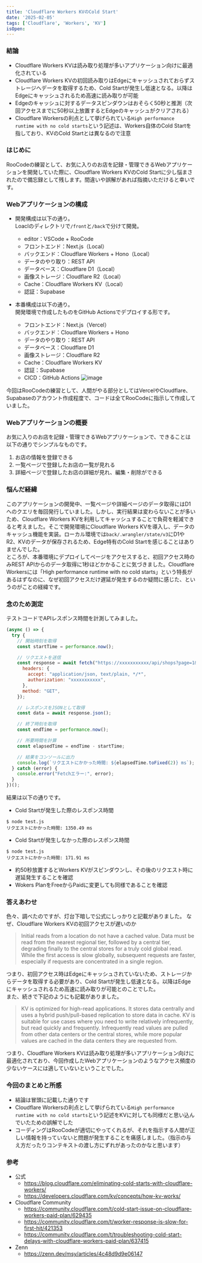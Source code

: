 ```yaml
---
title: 'Cloudflare Workers KVのCold Start'
date: '2025-02-05'
tags: ['Cloudflare', 'Workers', 'KV']
isOpen: 
---
```

### 結論
* Cloudflare Workers KVは読み取り処理が多いアプリケーション向けに最適化されている
* Cloudflare Workers KVの初回読み取りはEdgeにキャッシュされておらずストレージへデータを取得するため、Cold Startが発生し低速となる。以降はEdgeにキャッシュされるため高速に読み取りが可能
* Edgeのキャッシュに対するデータスピンダウンはおそらく50秒と推測（次回アクセスまでに50秒以上放置するとEdgeのキャッシュがクリアされる）
* Cloudflare Workersの利点として挙げられている`High performance runtime with no cold starts`という記述は、Workers自体のCold Startを指しており、KVのCold Startとは異なるので注意

### はじめに
RooCodeの練習として、お気に入りのお店を記録・管理できるWebアプリケーションを開発していた際に、Cloudflare Workers KVのCold Startに少し悩まされたので備忘録として残します。間違いや誤解があれば指摘いただけると幸いです。

### Webアプリケーションの構成
* 開発構成は以下の通り。   
    Loaclのディレクトリで`/front`と`/back`で分けて開発。
    - editor：VSCode + RooCode
    - フロントエンド：Next.js（Local）
    - バックエンド：Cloudflare Workers + Hono（Local）
    - データのやり取り：REST API
    - データベース：Cloudflare D1（Local）
    - 画像ストレージ：Cloudflare R2（Local）
    - Cache：Cloudflare Workers KV（Local）
    - 認証：Supabase

* 本番構成は以下の通り。   
    開発環境で作成したものをGitHub Actionsでデプロイする形です。
    - フロントエンド：Next.js（Vercel）
    - バックエンド：Cloudflare Workers + Hono
    - データのやり取り：REST API
    - データベース：Cloudflare D1
    - 画像ストレージ：Cloudflare R2
    - Cache：Cloudflare Workers KV
    - 認証：Supabase
    - CICD：GitHub Actions
![image](../posts/u.drawio.png)

今回はRooCodeの練習として、人間がやる部分としてはVercelやCloudflare、Supabaseのアカウント作成程度で、コードは全てRooCodeに指示して作成していました。

### Webアプリケーションの概要
お気に入りのお店を記録・管理できるWebアプリケーションで、できることは以下の通りでシンプルなものです。
1. お店の情報を登録できる
2. 一覧ページで登録したお店の一覧が見れる
3. 詳細ページで登録したお店の詳細が見れ、編集・削除ができる

### 悩んだ経緯
このアプリケーションの開発中、一覧ページや詳細ページのデータ取得にはD1へのクエリを毎回発行していました。しかし、実行結果は変わらないことが多いため、Cloudflare Workers KVを利用してキャッシュすることで負荷を軽減できると考えました。そこで開発環境にCloudflare Workers KVを導入し、データのキャッシュ機能を実装。ローカル環境では`back/.wrangler/state/v3`にD1やR2、KVのデータが保存されるため、Edge特有のCold Startを感じることはありませんでした。   
ところが、本番環境にデプロイしてページをアクセスすると、初回アクセス時のみREST APIからのデータ取得に1秒ほどかかることに気づきました。Cloudflare Workersには「High performance runtime with no cold starts」という特長があるはずなのに、なぜ初回アクセスだけ遅延が発生するのか疑問に感じた、というのがことの経緯です。

### 念のため測定
テストコードでAPIレスポンス時間を計測してみました。
```test.js
(async () => {
  try {
    // 開始時刻を取得
    const startTime = performance.now();

    // リクエストを送信
    const response = await fetch("https://xxxxxxxxxxx/api/shops?page=1&perPage=12", {
      headers: {
        accept: "application/json, text/plain, */*",
        authorization: "xxxxxxxxxxx",
      },
      method: "GET",
    });

    // レスポンスをJSONとして取得
    const data = await response.json();

    // 終了時刻を取得
    const endTime = performance.now();

    // 所要時間を計算
    const elapsedTime = endTime - startTime;

    // 結果をコンソールに出力
    console.log(`リクエストにかかった時間: ${elapsedTime.toFixed(2)} ms`);
  } catch (error) {
    console.error("Fetchエラー:", error);
  }
})();
```
結果は以下の通りです。
- Cold Startが発生した際のレスポンス時間
```
$ node test.js 
リクエストにかかった時間: 1350.49 ms
```

- Cold Startが発生しなかった際のレスポンス時間
```
$ node test.js 
リクエストにかかった時間: 171.91 ms
```

- 約50秒放置するとWorkers KVがスピンダウンし、その後のリクエスト時に遅延発生することを確認
- Wokers PlanをFreeからPaidに変更しても同様であることを確認

### 答えあわせ
色々、調べたのですが、灯台下暗しで公式にしっかりと記載がありました。
なぜ、Cloudflare Workers KVの初回アクセスが遅いのか
> Initial reads from a location do not have a cached value. Data must be read from the nearest regional tier, followed by a central tier, degrading finally to the central stores for a truly cold global read. While the first access is slow globally, subsequent requests are faster, especially if requests are concentrated in a single region.

つまり、初回アクセス時はEdgeにキャッシュされていないため、ストレージからデータを取得する必要があり、Cold Startが発生し低速となる。以降はEdgeにキャッシュされるため高速に読み取りが可能とのことでした。   
また、続きで下記のようにも記載がありました。

> KV is optimized for high-read applications. It stores data centrally and uses a hybrid push/pull-based replication to store data in cache. KV is suitable for use cases where you need to write relatively infrequently, but read quickly and frequently. Infrequently read values are pulled from other data centers or the central stores, while more popular values are cached in the data centers they are requested from.

つまり、Cloudflare Workers KVは読み取り処理が多いアプリケーション向けに最適化されており、今回作成したWebアプリケーションのようなアクセス頻度の少ないケースには適していないということでした。

### 今回のまとめと所感
* 結論は冒頭に記載した通りです
* Cloudflare Workersの利点として挙げられている`High performance runtime with no cold starts`という記述をKVに対しても同様だと思い込んでいたための誤解でした
* コーディングはRooCodeが適切にやってくれるが、それを指示する人間が正しい情報を持っていないと問題が発生することを痛感しました。（指示の与え方だったりコンテキストの渡し方にずれがあったのかなと思います）

### 参考
* 公式
    * https://blog.cloudflare.com/eliminating-cold-starts-with-cloudflare-workers/
    * https://developers.cloudflare.com/kv/concepts/how-kv-works/
* Cloudflare Community
    * https://community.cloudflare.com/t/cold-start-issue-on-cloudflare-workers-paid-plan/629435
    * https://community.cloudflare.com/t/worker-response-is-slow-for-first-hit/421353
    * https://community.cloudflare.com/t/troubleshooting-cold-start-delays-with-cloudflare-workers-paid-plan/637415
* Zenn
    * https://zenn.dev/msy/articles/4c48d9d9e06147
